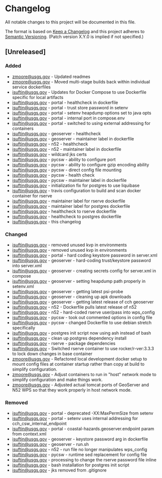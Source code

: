 # Changelog

All notable changes to this project will be documented in this file.

The format is based on [Keep a Changelog](http://keepachangelog.com/en/1.0.0/)
and this project adheres to [Semantic Versioning](http://semver.org/spec/v2.0.0.html). (Patch version X.Y.0 is implied if not specified.)

## [Unreleased]

### Added

- zmoore@usgs.gov  - Updated readmes
- zmoore@usgs.gov  - Moved multi-stage builds back within individual service dockerfiles
- isuftin@usgs.gov - Updates for Docker Compose to use Dockerfile specific for local artifacts
- isuftin@usgs.gov - portal - healthcheck in dockerfile
- isuftin@usgs.gov - portal - trust store password in setenv
- isuftin@usgs.gov - portal - setenv heapdump options set to java opts
- isuftin@usgs.gov - portal - internal port in compose.env
- isuftin@usgs.gov - portal - switched to using external addressing for containers
- isuftin@usgs.gov - geoserver - healthcheck
- isuftin@usgs.gov - geoserver - maintainer label in dockerfile
- isuftin@usgs.gov - n52 - healthcheck
- isuftin@usgs.gov - n52 - maintainer label in dockerfile
- isuftin@usgs.gov - wildcard jks certs
- isuftin@usgs.gov - pycsw - ability to configure port
- isuftin@usgs.gov - pycsw - ability to configure gzip encoding ability
- isuftin@usgs.gov - pycsw - direct config file mounting
- isuftin@usgs.gov - pycsw - health check
- isuftin@usgs.gov - pycsw - maintainer label in dockerfile
- isuftin@usgs.gov - initialization fix for postgres to use liquibase
- isuftin@usgs.gov - travis configuration to build and scan docker container for rserve
- isuftin@usgs.gov - maintainer label for rserve dockerfile
- isuftin@usgs.gov - maintainer label for postgres dockerfile
- isuftin@usgs.gov - healthcheck to rserve dockerfile
- isuftin@usgs.gov - healthcheck to postgres dockerfile
- isuftin@usgs.gov - this changelog

### Changed

- isuftin@usgs.gov - removed unused kvp in environments
- isuftin@usgs.gov - removed unused kvp in environments
- isuftin@usgs.gov - portal - hard coding keystore password in server.xml
- isuftin@usgs.gov - geoserver - hard-coding trust/keystore password into server.xml
- isuftin@usgs.gov - geoserver - creating secrets config for server.xml in compose
- isuftin@usgs.gov - geoserver - setting heapdump path properly in setenv.xml
- isuftin@usgs.gov - geoserver - getting latest psi-probe
- isuftin@usgs.gov - geoserver - cleaning up apk downloads
- isuftin@usgs.gov - geoserver - getting latest release of cch geoserver
- isuftin@usgs.gov - n52 - Dockerfile pulls latest release of n52
- isuftin@usgs.gov - n52 - hard-coded rserve user/pass into wps_config
- isuftin@usgs.gov - pycsw - took out commented options in config file
- isuftin@usgs.gov - pycsw - changed Dockerfile to use debian stretch specifically
- isuftin@usgs.gov - postgres init script now using ash instead of bash
- isuftin@usgs.gov - clean up postgres dependency install
- isuftin@usgs.gov - rserve - package dependencies
- isuftin@usgs.gov - Switched rserve container to use rocker/r-ver:3.3.3 to lock down
    changes in base container
- zmoore@usgs.gov - Refactored local development docker setup to mount config files at
    container startup rather than copy at build to simplify configuration.
- zmoore@usgs.gov - Adjust containers to run in "host" network mode to simplify
    configuration and make things work.
- zmoore@usgs.gov - Adjusted actual tomcat ports of GeoServer and N52 WPS so that they
    work properly in host network mode.

### Removed

- isuftin@usgs.gov - portal - deprecated -XX:MaxPermSize from setenv
- isuftin@usgs.gov - portal - setenv uses internal addressing for cch_csw_internal_endpoint
- isuftin@usgs.gov - portal - coastal-hazards.geoserver.endpoint param from context.xml
- isuftin@usgs.gov - geoserver - keystore password arg in dockerfile
- isuftin@usgs.gov - geoserver - run.sh
- isuftin@usgs.gov - n52 - run file no longer manipulates wps_config
- isuftin@usgs.gov - pycsw - runtime sed replacement for config file
- isuftin@usgs.gov - processing to change the rserve password file inline
- isuftin@usgs.gov - bash installation for postgres init script
- isuftin@usgs.gov - jks removed from .gitignore
